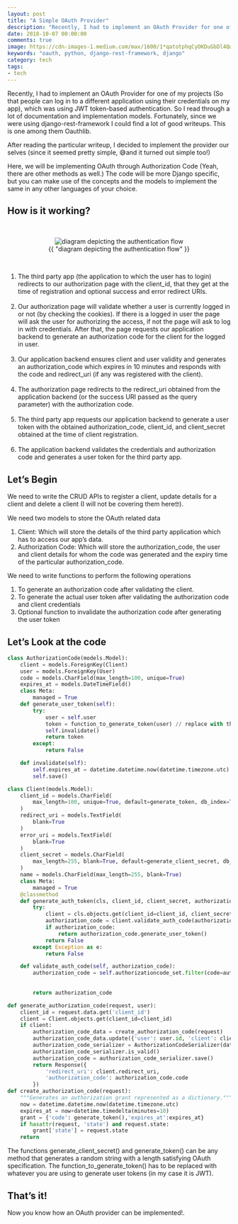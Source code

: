 ```yaml
---
layout: post
title: "A Simple OAuth Provider"
description: "Recently, I had to implement an OAuth Provider for one of my projects (So that people can log in to a different application using their credentials on my app), which was using JWT token-based authentication."
date: 2018-10-07 00:00:00
comments: true
image: https://cdn-images-1.medium.com/max/1600/1*qatotphqCyOKDuGbDl4Qwg.jpeg
keywords: "oauth, python, django-rest-framework, django"
category: tech
tags:
- tech
---
```

Recently, I had to implement an OAuth Provider for one of my projects (So that people can log in to a different application using their credentials on my app), which was using JWT token-based authentication. So I read through a lot of documentation and implementation models. Fortunately, since we were using django-rest-framework I could find a lot of good writeups. This is one among them Oauthlib.

After reading the particular writeup, I decided to implement the provider our selves (since it seemed pretty simple, 😅and it turned out simple too!)

Here, we will be implementing OAuth through Authorization Code (Yeah, there are other methods as well.) The code will be more Django specific, but you can make use of the concepts and the models to implement the same in any other languages of your choice.

## How is it working?
<br>
<figure class="image"><center>
    <img src="https://cdn-images-1.medium.com/max/1600/1*HcZ1gZ_7SbeY6V5h6N13Pw.jpeg" alt="diagram depicting the authentication flow">
    <figcaption>{{ "diagram depicting the authentication flow" }}</figcaption>
</center>
  </figure>
<br>

1. The third party app (the application to which the user has to login) redirects to our authorization page with the client_id, that they get at the time of registration and optional success and error redirect URIs.<br><br>
2. Our authorization page will validate whether a user is currently logged in or not (by checking the cookies). If there is a logged in user the page will ask the user for authorizing the access, if not the page will ask to log in with credentials. After that, the page requests our application backend to generate an authorization code for the client for the logged in user.<br><br>
3. Our application backend ensures client and user validity and generates an authorization_code which expires in 10 minutes and responds with the code and redirect_uri (if any was registered with the client).<br><br>
4. The authorization page redirects to the redirect_uri obtained from the application backend (or the success URI passed as the query parameter) with the authorization code.<br><br>
5. The third party app requests our application backend to generate a user token with the obtained authorization_code, client_id, and client_secret obtained at the time of client registration.<br><br>
6. The application backend validates the credentials and authorization code and generates a user token for the third party app.

## Let’s Begin

We need to write the CRUD APIs to register a client, update details for a client and delete a client (I will not be covering them here🤓).

We need two models to store the OAuth related data

1. Client: Which will store the details of the third party application which has to access our app’s data.
2. Authorization Code: Which will store the authorization_code, the user and client details for whom the code was generated and the expiry time of the particular authorization_code.

We need to write functions to perform the following operations

1. To generate an authorization code after validating the client.
2. To generate the actual user token after validating the authorization code and client credentials
3. Optional function to invalidate the authorization code after generating the user token

## Let’s Look at the code

```python
class AuthorizationCode(models.Model):
    client = models.ForeignKey(Client)
    user = models.ForeignKey(User)
    code = models.CharField(max_length=100, unique=True)
    expires_at = models.DateTimeField()
    class Meta:
        managed = True
    def generate_user_token(self):
        try:
            user = self.user
            token = function_to_generate_token(user) // replace with the function to generate the token
            self.invalidate()
            return token
        except:
            return False

    def invalidate(self):
        self.expires_at = datetime.datetime.now(datetime.timezone.utc)
        self.save()
```

```python
class Client(models.Model):
    client_id = models.CharField(
        max_length=100, unique=True, default=generate_token, db_index=True
    )
    redirect_uri = models.TextField(
        blank=True
    )
    error_uri = models.TextField(
        blank=True
    )
    client_secret = models.CharField(
        max_length=255, blank=True, default=generate_client_secret, db_index=True
    )
    name = models.CharField(max_length=255, blank=True)
    class Meta:
        managed = True
    @classmethod
    def generate_auth_token(cls, client_id, client_secret, authorization_code):
        try:
            client = cls.objects.get(client_id=client_id, client_secret=client_secret)
            authorization_code = client.validate_auth_code(authorization_code)
            if authorization_code:
                return authorization_code.generate_user_token()
            return False
        except Exception as e:
            return False

    def validate_auth_code(self, authorization_code):
        authorization_code = self.authorizationcode_set.filter(code=authorization_code,
                                                                       expires_at__gte=datetime.datetime.now(
                                                                           datetime.timezone.utc)).first()
        return authorization_code
```

```python
def generate_authorization_code(request, user):
    client_id = request.data.get('client_id')
    client = Client.objects.get(client_id=client_id)
    if client:
        authorization_code_data = create_authorization_code(request)
        authorization_code_data.update({'user': user.id, 'client': client.id})
        authorization_code_serializer = AuthorizationCodeSerializer(data=authorization_code_data)
        authorization_code_serializer.is_valid()
        authorization_code = authorization_code_serializer.save()
        return Response({
            'redirect_uri': client.redirect_uri,
            'authorization_code': authorization_code.code
        })
def create_authorization_code(request):
    """Generates an authorization grant represented as a dictionary."""
    now = datetime.datetime.now(datetime.timezone.utc)
    expires_at = now+datetime.timedelta(minutes=10)
    grant = {'code': generate_token(),'expires_at':expires_at}
    if hasattr(request, 'state') and request.state:
        grant['state'] = request.state
    return
```

The functions generate_client_secret() and generate_token() can be any method that generates a random string with a length satisfying OAuth specification. The function_to_generate_token() has to be replaced with whatever you are using to generate user tokens (in my case it is JWT).

## That’s it!

Now you know how an OAuth provider can be implemented!.

